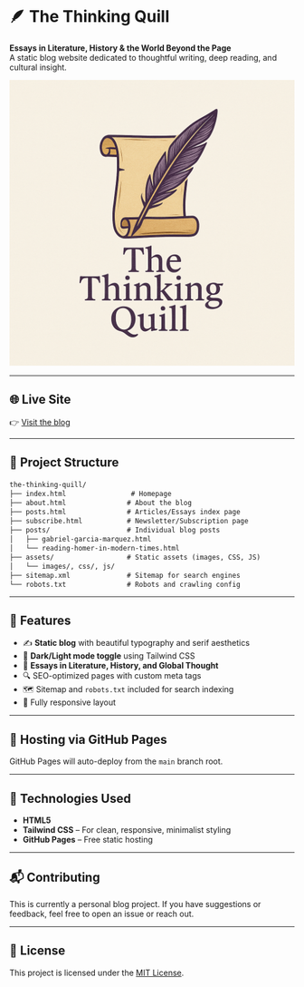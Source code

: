 # 🪶 The Thinking Quill

**Essays in Literature, History & the World Beyond the Page**  
A static blog website dedicated to thoughtful writing, deep reading, and cultural insight.

![The Thinking Quill banner](./assets/images/logo.png)

---

## 🌐 Live Site

👉 [Visit the blog](https://sinankodur.github.io/the-thinking-quill/)

---

## 📁 Project Structure

```
the-thinking-quill/
├── index.html                # Homepage
├── about.html               # About the blog
├── posts.html               # Articles/Essays index page
├── subscribe.html           # Newsletter/Subscription page
├── posts/                   # Individual blog posts
│   ├── gabriel-garcia-marquez.html
│   └── reading-homer-in-modern-times.html
├── assets/                  # Static assets (images, CSS, JS)
│   └── images/, css/, js/
├── sitemap.xml              # Sitemap for search engines
└── robots.txt               # Robots and crawling config
```

---

## 🧠 Features

- ✍️ **Static blog** with beautiful typography and serif aesthetics  
- 🌙 **Dark/Light mode toggle** using Tailwind CSS  
- 📖 **Essays in Literature, History, and Global Thought**  
- 🔍 SEO-optimized pages with custom meta tags  
- 🗺️ Sitemap and `robots.txt` included for search indexing  
- 📱 Fully responsive layout  

---

## 🚀 Hosting via GitHub Pages

GitHub Pages will auto-deploy from the `main` branch root.

---

## 🔧 Technologies Used

- **HTML5**
- **Tailwind CSS** – For clean, responsive, minimalist styling
- **GitHub Pages** – Free static hosting

---

## 📬 Contributing

This is currently a personal blog project. If you have suggestions or feedback, feel free to open an issue or reach out.

---

## 📝 License

This project is licensed under the [MIT License](LICENSE).
